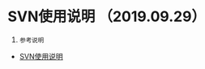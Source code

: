# SVN使用说明 （2019.09.29）

1. `参考说明`
* [SVN使用说明](https://blog.csdn.net/steve_szk/article/details/77917905)

